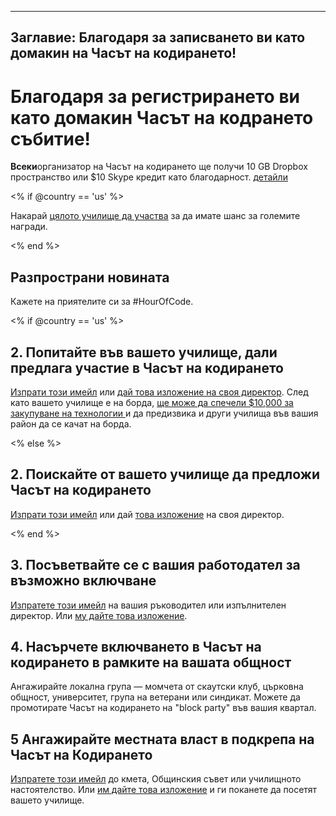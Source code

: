 * * *

## Заглавие: Благодаря за записването ви като домакин на Часът на кодирането!

# Благодаря за регистрирането ви като домакин Часът на кодрането събитие!

**Всеки**организатор на Часът на кодирането ще получи 10 GB Dropbox пространство или $10 Skype кредит като благодарност. [ детайли][1]

 [1]: /prizes

<% if @country == 'us' %>

Накарай [ цялото училище да участва][2] за да имате шанс за големите награди.

 [2]: /whole-school

<% end %>

## Разпространи новината

Кажете на приятелите си за #HourOfCode.

<% if @country == 'us' %>

## 2. Попитайте във вашето училище, дали предлага участие в Часът на кодирането

[ Изпрати този имейл][3] или [ дай това изложение на своя директор][4]. След като вашето училище е на борда, [ ще може да спечели $10,000 за закупуване на технологии ][1] и да предизвика и други училища във вашия район да се качат на борда.

 [3]: /resources#email
 [4]: /resources/hoc-one-pager.pdf

<% else %>

## 2. Поискайте от вашето училище да предложи Часът на кодирането

[ Изпрати този имейл][3] или дай [ това изложение][4] на своя директор.

<% end %>

## 3. Посъветвайте се с вашия работодател за възможно включване

[ Изпратете този имейл][3] на вашия ръководител или изпълнителен директор. Или [ му дайте това изложение][4].

## 4. Насърчете включването в Часът на кодирането в рамките на вашата общност

Ангажирайте локална група — момчета от скаутски клуб, църковна общност, университет, група на ветерани или синдикат. Можете да промотирате Часът на кодирането на "block party" във вашия квартал.

## 5 Ангажирайте местната власт в подкрепа на Часът на Кодирането

[ Изпратете този имейл][3] до кмета, Общинския съвет или училищното настоятелство. Или [ им дайте това изложение][4] и ги поканете да посетят вашето училище.